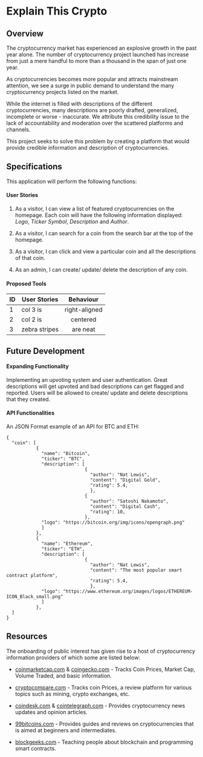 # Explain This Crypto

## Overview

The cryptocurrency market has experienced an explosive growth in the past year alone. The number of cryptocurrency project launched has increase from just a mere handful to more than a thousand in the span of just one year.

As cryptocurrencies becomes more popular and attracts mainstream attention, we see a surge in public demand to understand the many cryptocurrency projects listed on the market.

While the internet is filled with descriptions of the different cryptocurrencies, many descriptions are poorly drafted, generalized, incomplete or worse - inaccurate. We attribute this credibility issue to the lack of accountability and moderation over the scattered platforms and channels.

This project seeks to solve this problem by creating a platform that would provide credible information and description of cryptocurrencies.  

## Specifications

This application will perform the following functions:

#### User Stories

1. As a visitor, I can view a list of featured cryptocurrencies on the homepage. Each coin will have the following information displayed: _Logo_, _Ticker Symbol_, _Description_ and _Author_.

1.  As a visitor, I can search for a coin from the search bar at the top of the homepage.

1. As a visitor, I can click and view a particular coin and all the descriptions of that coin.

1. As an admin, I can create/ update/ delete the description of any coin.

#### Proposed Tools






| ID| User Stories  |Behaviour      |
|---| ------------- |:-------------:|
| 1 | col 3 is      | right-aligned |
| 2 | col 2 is      | centered      |
| 3 | zebra stripes | are neat      |

## Future Development

#### Expanding Functionality

Implementing an upvoting system and user authentication. Great descriptions will get upvoted and bad descriptions can get flagged and reported. Users will be allowed to create/ update and delete descriptions that they created.

#### API Functionalities

An JSON Format example of an API for BTC and ETH:

```
{
  "coin": [
           {
             "name": "Bitcoin",
             "ticker": "BTC",
             "description": [
                             {
                               "author": "Nat Lewis",
                               "content": "Digital Gold",
                               "rating": 5.4,
                               },
                             {
                               "author": "Satoshi Nakamoto",
                               "content": "Digital Cash",
                               "rating": 10,
                             },
             "logo": "https://bitcoin.org/img/icons/opengraph.png"                          
             ]
           },
           {
             "name": "Ethereum",
             "ticker": "ETH",
             "description": [
                             {
                               "author": "Nat Lewis",
                               "content": "The most popular smart contract platform",
                               "rating": 5.4,
                               },
             "logo": "https://www.ethereum.org/images/logos/ETHEREUM-ICON_Black_small.png"                  
             ]
           },
  ]
}
```

## Resources

The onboarding of public interest has given rise to a host of cryptocurrency information providers of which some are listed below:

* [coinmarketcap.com](coinmarketcap.com) & [coingecko.com](coingecko.com) - Tracks Coin Prices, Market Cap, Volume Traded, and basic information.

* [cryptocompare.com](cryptocompare.com) - Tracks coin Prices, a review platform for various topics such as mining, crypto exchanges, etc.

* [coindesk.com](coindesk.com) & [cointelegraph.com](cointelegraph.com) - Provides cryptocurrency news updates and opinion articles.

* [99bitcoins.com](99bitcoins.com) - Provides guides and reviews on cryptocurrencies that is aimed at beginners and intermediates.

*  [blockgeeks.com](blockgeeks.com) - Teaching people about blockchain and programming smart contracts.
